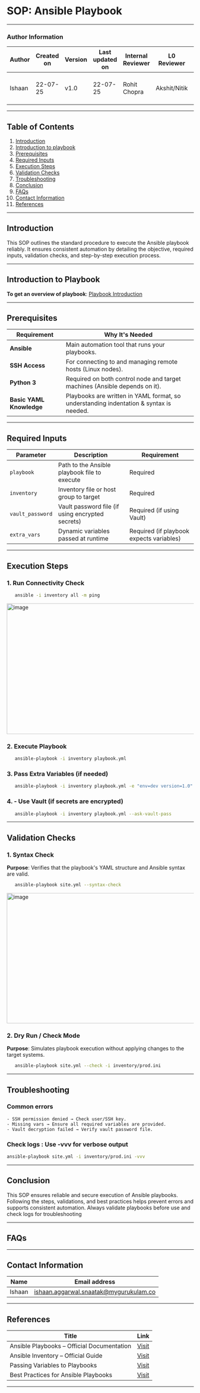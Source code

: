 # SOP: Ansible Playbook

---

### Author Information

| Author      | Created on  | Version    |   Last updated on | Internal Reviewer | L0 Reviewer  | L1 Reviewer | L2 Reviewer      |
|-------------|-------------|------------|-----------------|----------------|-------------------|---------------|----------------------------------|
| Ishaan    | 22-07-25    | v1.0  |       22-07-25       | Rohit Chopra    |  Akshit/Nitik    | Taran        | Abhishek Dubey/ Rishab sharma |

---


## Table of Contents

1. [Introduction](#introduction)
2. [Introduction to playbook](#introduction-to-playbook)
3. [Prerequisites](#prerequisites)
4. [Required Inputs](#required-inputs) 
5. [Execution Steps](#execution-steps)
6. [Validation Checks](#Validation-checks)    
7. [Troubleshooting](#troubleshooting)
8. [Conclusion](#conclusion)
9. [FAQs](#FAQs) 
10. [Contact Information](#contact-information)  
11. [References](#references)

---

## Introduction

This SOP outlines the standard procedure to execute the Ansible playbook reliably. It ensures consistent automation by detailing the objective, required inputs, validation checks, and step-by-step execution process.

---

## Introduction to Playbook
**To get an overview of playbook**: [Playbook Introduction]()



---

## Prerequisites

| **Requirement**         | **Why It's Needed**                                                                 |
|-------------------------|--------------------------------------------------------------------------------------|
| **Ansible**             | Main automation tool that runs your playbooks.                                      |
| **SSH Access**          | For connecting to and managing remote hosts (Linux nodes).                          |
| **Python 3**            | Required on both control node and target machines (Ansible depends on it).          |
| **Basic YAML Knowledge**| Playbooks are written in YAML format, so understanding indentation & syntax is needed. |

---

## Required Inputs

| Parameter        | Description                                      |  Requirement                            |
|------------------|--------------------------------------------------|-----------------------------------------|
| `playbook`       | Path to the Ansible playbook file to execute     | Required                                |
| `inventory`      | Inventory file or host group to target           | Required                                |
| `vault_password` | Vault password file (if using encrypted secrets) | Required (if using Vault)               |
| `extra_vars`     | Dynamic variables passed at runtime              | Required (if playbook expects variables)|

---

## Execution Steps

### 1. Run Connectivity Check
```bash
   ansible -i inventory all -m ping
```

<img width="1480" height="352" alt="image" src="https://github.com/user-attachments/assets/5b6f8543-a882-42df-b854-e098a72127d9" />


### 2. Execute Playbook

```bash
   ansible-playbook -i inventory playbook.yml
```

### 3. Pass Extra Variables (if needed)

```bash
   ansible-playbook -i inventory playbook.yml -e "env=dev version=1.0"
```

### 4. - Use Vault (if secrets are encrypted)

```bash
   ansible-playbook -i inventory playbook.yml --ask-vault-pass
```
---
## Validation Checks

### 1. Syntax Check

**Purpose**: Verifies that the playbook's YAML structure and Ansible syntax are valid.

```bash
   ansible-playbook site.yml --syntax-check
```

<img width="1520" height="351" alt="image" src="https://github.com/user-attachments/assets/195a1ef8-a80e-40f7-88fa-5a63c743c58b" />


### 2. Dry Run / Check Mode

**Purpose**: Simulates playbook execution without applying changes to the target systems.

```bash
   ansible-playbook site.yml --check -i inventory/prod.ini
```

---

## Troubleshooting

### Common errors
    - SSH permission denied → Check user/SSH key.
    - Missing vars → Ensure all required variables are provided.
    - Vault decryption failed → Verify vault password file.

### Check logs : Use -vvv for verbose output

```bash
ansible-playbook site.yml -i inventory/prod.ini -vvv
```

---

## Conclusion

This SOP ensures reliable and secure execution of Ansible playbooks. Following the steps, validations, and best practices helps prevent errors and supports consistent automation. Always validate playbooks before use and check logs for troubleshooting


---

## FAQs



---
## Contact Information

| Name         | Email address          |
|--------------|------------------------|
| Ishaan         | ishaan.aggarwal.snaatak@mygurukulam.co    |


---

## References

| **Title**                                 | **Link**                                                                                      |
|-------------------------------------------|-----------------------------------------------------------------------------------------------|
| Ansible Playbooks – Official Documentation| [Visit](https://docs.ansible.com/ansible/latest/user_guide/playbooks.html)                    |
| Ansible Inventory – Official Guide        | [Visit](https://docs.ansible.com/ansible/latest/user_guide/intro_inventory.html)              |
| Passing Variables to Playbooks            | [Visit](https://docs.ansible.com/ansible/latest/user_guide/playbooks_variables.html)          |
| Best Practices for Ansible Playbooks      | [Visit](https://docs.ansible.com/ansible/latest/tips_tricks/index.html)                       |

---















